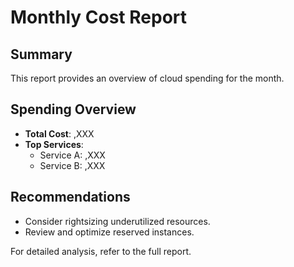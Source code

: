 # Monthly Cost Report

## Summary

This report provides an overview of cloud spending for the month.

## Spending Overview

- **Total Cost**: ,XXX
- **Top Services**: 
  - Service A: ,XXX
  - Service B: ,XXX

## Recommendations

- Consider rightsizing underutilized resources.
- Review and optimize reserved instances.

For detailed analysis, refer to the full report.

